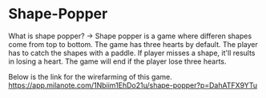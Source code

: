 # Shape-Popper
What is shape popper?
-> Shape popper is a game where differen shapes come from top to bottom. The game has three hearts by default. The player has to catch the shapes with a paddle. If player misses a shape, it'll results in losing a heart. The game will end if the player lose three hearts.

Below is the link for the wirefarming of this game.
https://app.milanote.com/1Nbiim1EhDo21u/shape-popper?p=DahATFX9YTu

